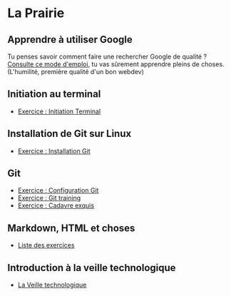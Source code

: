 # La Prairie

## Apprendre à utiliser Google

Tu penses savoir comment faire une rechercher Google de qualité ? [Consulte ce mode d'emploi](UtiliserGoogle.md), tu vas sûrement apprendre pleins de choses.
(L'humilité, première qualité d'un bon webdev)

## Initiation au terminal

- [Exercice : Initiation Terminal](initiation_terminal.md)

## Installation de Git sur Linux

- [Exercice : Installation Git](git/exercice-git-installation.md)

## Git

- [Exercice : Configuration Git](git/exercice-git-configuration.md)
- [Exercice : Git training](git/exercice-git-training.md)
- [Exercice : Cadavre exquis](git/exercice-git-cadavre-exquis.md)

## Markdown, HTML et choses

- [Liste des exercices](html-css/README.md)

## Introduction à la veille technologique

- [La Veille technologique](homework-la_veille.md)
